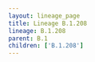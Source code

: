 ```yaml
---
layout: lineage_page
title: Lineage B.1.208
lineage: B.1.208
parent: B.1
children: ['B.1.208']
---
```

